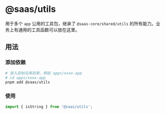 # @saas/utils

用于多个 `app` 公用的工具包，继承了 `@saas-core/shared/utils` 的所有能力。业务上有通用的工具函数可以放在这里。

## 用法

### 添加依赖

```bash
# 进入目标应用目录，例如 apps/xxxx-app
# cd apps/xxxx-app
pnpm add @saas/utils
```

### 使用

```ts
import { isString } from '@saas/utils';
```

